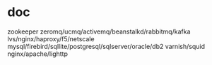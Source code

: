 # doc
zookeeper
zeromq/ucmq/activemq/beanstalkd/rabbitmq/kafka
lvs/nginx/haproxy/f5/netscale
mysql/firebird/sqllite/postgresql/sqlserver/oracle/db2
varnish/squid
nginx/apache/lighttp


